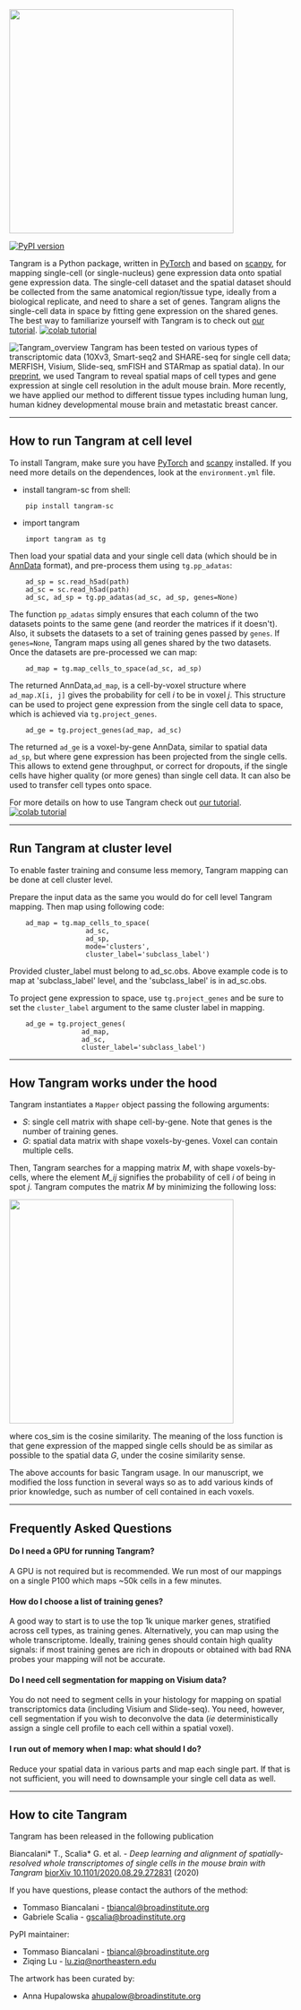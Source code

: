 <img src="https://raw.githubusercontent.com/broadinstitute/Tangram/master/figures/tangram_large.png" width="400"> 

[![PyPI version](https://badge.fury.io/py/tangram-sc.svg)](https://badge.fury.io/py/tangram-sc)

Tangram is a Python package, written in [PyTorch](https://pytorch.org/) and based on [scanpy](https://scanpy.readthedocs.io/en/stable/), for mapping single-cell (or single-nucleus) gene expression data onto spatial gene expression data. The single-cell dataset and the spatial dataset should be collected from the same anatomical region/tissue type, ideally from a biological replicate, and need to share a set of genes. Tangram aligns the single-cell data in space by fitting gene expression on the shared genes. The best way to familiarize yourself with Tangram is to check out [our tutorial](https://github.com/broadinstitute/Tangram/blob/master/example/1_tutorial_tangram.ipynb). [![colab tutorial](https://colab.research.google.com/assets/colab-badge.svg)](https://colab.research.google.com/drive/1SVLUIZR6Da6VUyvX_2RkgVxbPn8f62ge?usp=sharing)

![Tangram_overview](https://raw.githubusercontent.com/broadinstitute/Tangram/master/figures/tangram_overview.png)
Tangram has been tested on various types of transcriptomic data (10Xv3, Smart-seq2 and SHARE-seq for single cell data; MERFISH, Visium, Slide-seq, smFISH and STARmap as spatial data). In our [preprint](https://www.biorxiv.org/content/10.1101/2020.08.29.272831v1), we used Tangram to reveal spatial maps of cell types and gene expression at single cell resolution in the adult mouse brain. More recently, we have applied our method to different tissue types including human lung, human kidney developmental mouse brain and metastatic breast cancer.

***
## How to run Tangram at cell level

To install Tangram, make sure you have [PyTorch](https://pytorch.org/) and [scanpy](https://scanpy.readthedocs.io/en/stable/) installed. If you need more details on the dependences, look at the `environment.yml` file. 

* install tangram-sc from shell:
```
    pip install tangram-sc
```
* import tangram
```
    import tangram as tg
```

Then load your spatial data and your single cell data (which should be in [AnnData](https://anndata.readthedocs.io/en/latest/anndata.AnnData.html) format), and pre-process them using `tg.pp_adatas`:

```
    ad_sp = sc.read_h5ad(path)
    ad_sc = sc.read_h5ad(path)
    ad_sc, ad_sp = tg.pp_adatas(ad_sc, ad_sp, genes=None)
```

The function `pp_adatas` simply ensures that each column of the two datasets points to the same gene (and reorder the matrices if it doesn't). Also, it subsets the datasets to a set of training genes passed by `genes`. If `genes=None`, Tangram maps using all genes shared by the two datasets. Once the datasets are pre-processed we can map:

```
    ad_map = tg.map_cells_to_space(ad_sc, ad_sp)
```

The returned AnnData,`ad_map`, is a cell-by-voxel structure where `ad_map.X[i, j]` gives the probability for cell $i$ to be in voxel $j$. This structure can be used to project gene expression from the single cell data to space, which is achieved via `tg.project_genes`.

```
    ad_ge = tg.project_genes(ad_map, ad_sc)
```

The returned `ad_ge` is a voxel-by-gene AnnData, similar to spatial data `ad_sp`, but where gene expression has been projected from the single cells. This allows to extend gene throughput, or correct for dropouts, if the single cells have higher quality (or more genes) than single cell data. It can also be used to transfer cell types onto space. 

For more details on how to use Tangram check out [our tutorial](https://github.com/broadinstitute/Tangram/blob/master/example/1_tutorial_tangram.ipynb). [![colab tutorial](https://colab.research.google.com/assets/colab-badge.svg)](https://colab.research.google.com/drive/1SVLUIZR6Da6VUyvX_2RkgVxbPn8f62ge?usp=sharing)

***

## Run Tangram at cluster level

To enable faster training and consume less memory, Tangram mapping can be done at cell cluster level.

Prepare the input data as the same you would do for cell level Tangram mapping. Then map using following code:

```
    ad_map = tg.map_cells_to_space(
                   ad_sc, 
                   ad_sp,         
                   mode='clusters',
                   cluster_label='subclass_label')
```

Provided cluster_label must belong to ad_sc.obs. Above example code is to map at 'subclass_label' level, and the 'subclass_label' is in ad_sc.obs.

To project gene expression to space, use `tg.project_genes` and be sure to set the `cluster_label` argument to the same cluster label in mapping.

```
    ad_ge = tg.project_genes(
                  ad_map, 
                  ad_sc,
                  cluster_label='subclass_label')
```

***

## How Tangram works under the hood
Tangram instantiates a `Mapper` object passing the following arguments:
- _S_: single cell matrix with shape cell-by-gene. Note that genes is the number of training genes.
- _G_: spatial data matrix with shape voxels-by-genes. Voxel can contain multiple cells.

Then, Tangram searches for a mapping matrix _M_, with shape voxels-by-cells, where the element _M\_ij_ signifies the probability of cell _i_ of being in spot _j_. Tangram computes the matrix _M_ by minimizing the following loss:

<img src="https://raw.githubusercontent.com/broadinstitute/Tangram/master/figures/tangram_loss.gif" width="400">

where cos_sim is the cosine similarity. The meaning of the loss function is that gene expression of the mapped single cells should be as similar as possible to the spatial data _G_, under the cosine similarity sense.

The above accounts for basic Tangram usage. In our manuscript, we modified the loss function in several ways so as to add various kinds of prior knowledge, such as number of cell contained in each voxels.

***
## Frequently Asked Questions

#### Do I need a GPU for running Tangram?
A GPU is not required but is recommended. We run most of our mappings on a single P100 which maps ~50k cells in a few minutes. 

#### How do I choose a list of training genes?
A good way to start is to use the top 1k unique marker genes, stratified across cell types, as training genes. Alternatively, you can map using the whole transcriptome. Ideally, training genes should contain high quality signals: if most training genes are rich in dropouts or obtained with bad RNA probes your mapping will not be accurate.

#### Do I need cell segmentation for mapping on Visium data?
You do not need to segment cells in your histology for mapping on spatial transcriptomics data (including Visium and Slide-seq). You need, however, cell segmentation if you wish to deconvolve the data (_ie_ deterministically assign a single cell profile to each cell within a spatial voxel).

#### I run out of memory when I map: what should I do?
Reduce your spatial data in various parts and map each single part. If that is not sufficient, you will need to downsample your single cell data as well.

***
## How to cite Tangram
Tangram has been released in the following publication

Biancalani* T., Scalia* G. et al. - _Deep learning and alignment of spatially-resolved whole transcriptomes of single cells in the mouse brain with Tangram_ [biorXiv 10.1101/2020.08.29.272831](https://www.biorxiv.org/content/10.1101/2020.08.29.272831v3) (2020)

If you have questions, please contact the authors of the method:
- Tommaso Biancalani - <tbiancal@broadinstitute.org>  
- Gabriele Scalia - <gscalia@broadinstitute.org>

PyPI maintainer:
- Tommaso Biancalani - <tbiancal@broadinstitute.org>
- Ziqing Lu - <lu.ziq@northeastern.edu>

The artwork has been curated by:
- Anna Hupalowska <ahupalow@broadinstitute.org>